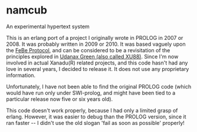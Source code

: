 namcub
======

An experimental hypertext system

This is an erlang port of a project I originally wrote in PROLOG in 2007 or 2008. It was probably written in 2009 or 2010. It was based vaguely upon the [FeBe Protocol](http://udanax.com/green/febe/index.html), and can be considered to be a revisitation of the principles explored in [Udanax Green (also called XU88)](http://udanax.com/green/). Since I'm now involved in actual Xanadu(R) related projects, and this code hasn't had any love in several years, I decided to release it. It does not use any proprietary information.

Unfortunately, I have not been able to find the original PROLOG code (which would have run only under SWI-prolog, and might have been tied to a particular release now five or six years old).

This code doesn't work properly, because I had only a limited grasp of erlang. However, it was easier to debug than the PROLOG version, since it ran faster -- I didn't use the old slogan 'fail as soon as possible' properly!
